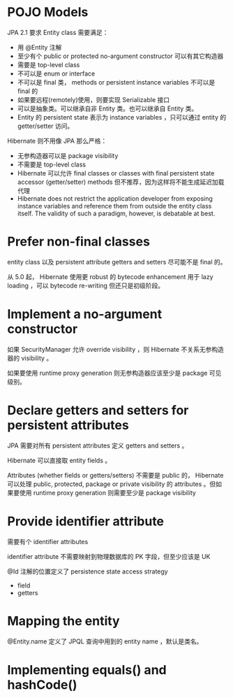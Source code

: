 # POJO Models
JPA 2.1 要求 Entity class 需要满足：
- 用 @Entity 注解
- 至少有个 public or protected no-argument constructor 可以有其它构造器
- 需要是 top-level class
- 不可以是 enum or interface
- 不可以是 final 类， methods or persistent instance variables 不可以是 final 的
- 如果要远程(remotely)使用，则要实现 Serializable 接口
- 可以是抽象类。可以继承自非 Entity 类。也可以继承自 Entity 类。
- Entity 的 persistent state 表示为 instance variables ，只可以通过 entity 的 getter/setter 访问。


Hibernate 则不用像 JPA 那么严格：
- 无参构造器可以是 package visibility
- 不需要是 top-level class
- Hibernate 可以允许 final classes or classes with final persistent state accessor (getter/setter) methods 但不推荐，因为这样将不能生成延迟加载代理
- Hibernate does not restrict the application developer from exposing instance variables and reference them from outside the entity class itself. The validity of such a paradigm, however, is debatable at best.


# Prefer non-final classes
entity class 以及 persistent attribute getters and setters 尽可能不是 final 的。


从 5.0 起， Hibernate 使用更 robust 的 bytecode enhancement 用于 lazy loading ，可以 bytecode re-writing 但还只是初级阶段。


# Implement a no-argument constructor
如果 SecurityManager 允许 override visibility ，则 Hibernate 不关系无参构造器的 visibility 。


如果要使用 runtime proxy generation 则无参构造器应该至少是 package 可见级别。


# Declare getters and setters for persistent attributes
JPA 需要对所有 persistent attributes 定义 getters and setters 。


Hibernate 可以直接取 entity fields 。


Attributes (whether fields or getters/setters) 不需要是 public 的， Hibernate 可以处理 public, protected, package or private visibility 的 attributes 。但如果要使用 runtime proxy generation 则需要至少是 package visibility


# Provide identifier attribute
需要有个 identifier attributes


identifier attribute 不需要映射到物理数据库的 PK 字段，但至少应该是 UK


@Id 注解的位置定义了 persistence state access strategy
- field
- getters


# Mapping the entity
@Entity.name 定义了 JPQL 查询中用到的 entity name ，默认是类名。


# Implementing equals() and hashCode()
